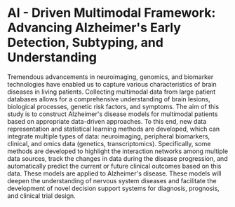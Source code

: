 # AI - Driven Multimodal Framework: Advancing Alzheimer's Early Detection, Subtyping, and Understanding

Tremendous advancements in neuroimaging, genomics, and biomarker technologies have enabled us to capture various characteristics of brain diseases in living patients. Collecting multimodal data from large patient databases allows for a comprehensive understanding of brain lesions, biological processes, genetic risk factors, and symptoms.
The aim of this study is to construct Alzheimer's disease models for multimodal patients based on appropriate data-driven approaches. To this end, new data representation and statistical learning methods are developed, which can integrate multiple types of data: neuroimaging, peripheral biomarkers, clinical, and omics data (genetics, transcriptomics). Specifically, some methods are developed to highlight the interaction networks among multiple data sources, track the changes in data during the disease progression, and automatically predict the current or future clinical outcomes based on this data. These models are applied to Alzheimer's disease. These models will deepen the understanding of nervous system diseases and facilitate the development of novel decision support systems for diagnosis, prognosis, and clinical trial design.
